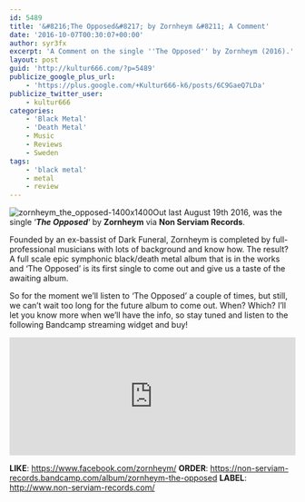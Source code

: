 ```yaml
---
id: 5489
title: '&#8216;The Opposed&#8217; by Zornheym &#8211; A Comment'
date: '2016-10-07T00:30:07+00:00'
author: syr3fx
excerpt: 'A Comment on the single ''The Opposed'' by Zornheym (2016).'
layout: post
guid: 'http://kultur666.com/?p=5489'
publicize_google_plus_url:
    - 'https://plus.google.com/+Kultur666-k6/posts/6C9GaeQ7LDa'
publicize_twitter_user:
    - kultur666
categories:
    - 'Black Metal'
    - 'Death Metal'
    - Music
    - Reviews
    - Sweden
tags:
    - 'black metal'
    - metal
    - review
---
```


![zornheym_the_opposed-1400x1400](http://localhost:8080/wp-content/uploads/2016/10/zornheym_the_opposed-1400x1400-1.jpg?w=680)Out last August 19th 2016, was the single ‘***The Opposed***‘ by **Zornheym** via **Non Serviam Records**.

Founded by an ex-bassist of Dark Funeral, Zornheym is completed by full-professional musicians with lots of background and know how. The result? A full scale epic symphonic black/death metal album that is in the works and ‘The Opposed’ is its first single to come out and give us a taste of the awaiting album.

So for the moment we’ll listen to ‘The Opposed’ a couple of times, but still, we can’t wait too long for the future album to come out. When? Which? I’ll let you know more when we’ll have the info, so stay tuned and listen to the following Bandcamp streaming widget and buy!

<iframe style="border: 0; width: 100%; height: 208px;" src="https://bandcamp.com/EmbeddedPlayer/album=2258459772/size=large/bgcol=333333/linkcol=e99708/tracklist=false/transparent=true/" seamless></iframe>

**LIKE**: <https://www.facebook.com/zornheym/>
**ORDER**: <https://non-serviam-records.bandcamp.com/album/zornheym-the-opposed>
**LABEL**: <http://www.non-serviam-records.com/>